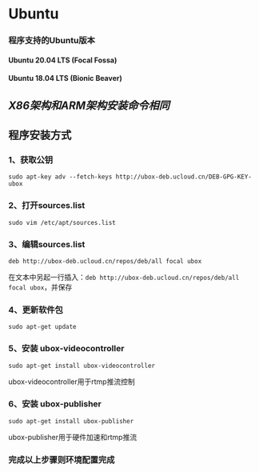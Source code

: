 # Ubuntu
### **程序支持的Ubuntu版本**
#### Ubuntu 20.04 LTS (Focal Fossa) 
#### Ubuntu 18.04 LTS (Bionic Beaver)
*X86架构和ARM架构安装命令相同*
----------
## 程序安装方式

###  **1、获取公钥**
    sudo apt-key adv --fetch-keys http://ubox-deb.ucloud.cn/DEB-GPG-KEY-ubox                

###  **2、打开sources.list**
    sudo vim /etc/apt/sources.list

###  **3、编辑sources.list**
    deb http://ubox-deb.ucloud.cn/repos/deb/all focal ubox
在文本中另起一行插入：`deb http://ubox-deb.ucloud.cn/repos/deb/all focal ubox`，并保存

###  **4、更新软件包**
    sudo apt-get update

###  **5、安装 ubox-videocontroller**
    sudo apt-get install ubox-videocontroller
ubox-videocontroller用于rtmp推流控制

###  **6、安装 ubox-publisher**
    sudo apt-get install ubox-publisher
ubox-publisher用于硬件加速和rtmp推流

### **完成以上步骤则环境配置完成**
